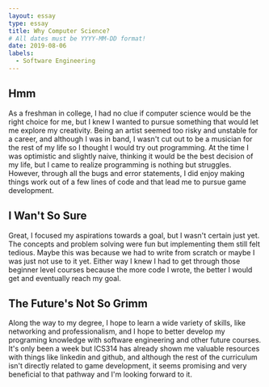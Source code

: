 ```yaml
---
layout: essay
type: essay
title: Why Computer Science?
# All dates must be YYYY-MM-DD format!
date: 2019-08-06
labels:
  - Software Engineering
---
```


## Hmm

As a freshman in college, I had no clue if computer science would be the right choice for me, but I knew I wanted to pursue
something that would let me explore my creativity. Being an artist seemed too risky and unstable for a career, and although
I was in band, I wasn't cut out to be a musician for the rest of my life so I thought I would try out programming. At the
time I was optimistic and slightly naive, thinking it would be the best decision of my life, but I came to realize 
programming is nothing but struggles. However, through all the bugs and error statements, I did enjoy making things work
out of a few lines of code and that lead me to pursue game development. 

## I Wan't So Sure

Great, I focused my aspirations towards a goal, but I wasn't certain just yet. The concepts and problem solving were fun
but implementing them still felt tedious. Maybe this was because we had to write from scratch or maybe I was just not use
to it yet. Either way I knew I had to get through those beginner level courses because the more code I wrote, the better
I would get and eventually reach my goal.

## The Future's Not So Grimm

Along the way to my degree, I hope to learn a wide variety of skills, like networking and professionalism, and I hope to
better develop my programing knowledge with software engineering and other future courses. It's only been a week but 
ICS314 has already shown me valuable resources with things like linkedin and github, and although the rest of the
curriculum isn't directly related to game development, it seems promising and very beneficial to that pathway and I'm
looking forward to it. 
